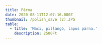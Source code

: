 ```yaml
---
title: Párna
date: 2020-08-11T12:07:16.000Z
thumbnail: /polish_save (2).JPG
table:
  - title: 'Maci, pillangó, lapos párna.'
    description: 2500Ft
---
```


